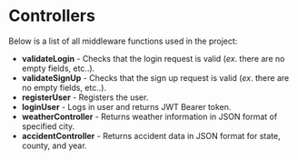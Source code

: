 # Controllers 
Below is a list of all middleware functions used in the project:
* **validateLogin** - Checks that the login request is valid (_ex_. there are no empty fields, etc..).
* **validateSignUp** - Checks that the sign up request is valid (_ex_. there are no empty fields, etc..).
* **registerUser** - Registers the user.
* **loginUser** - Logs in user and returns JWT Bearer token.
* **weatherController** - Returns weather information in JSON format of specified city.
* **accidentController** - Returns accident data in JSON format for state, county, and year.